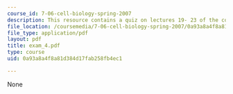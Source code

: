 ```yaml
---
course_id: 7-06-cell-biology-spring-2007
description: This resource contains a quiz on lectures 19- 23 of the course.
file_location: /coursemedia/7-06-cell-biology-spring-2007/0a93a8a4f8a81d384d17fab258fb4ec1_exam_4.pdf
file_type: application/pdf
layout: pdf
title: exam_4.pdf
type: course
uid: 0a93a8a4f8a81d384d17fab258fb4ec1

---
```

None
